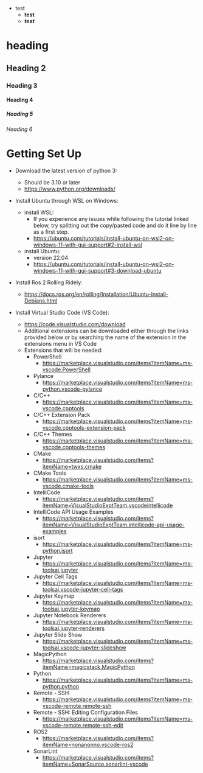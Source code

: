 * test
  * **test**
  * ***test***

# heading
## Heading 2
### Heading 3
#### Heading 4
##### Heading 5
###### Heading 6

Getting Set Up
===============

* Download the latest version of python 3:
  * Should be 3.10 or later
  * https://www.python.org/downloads/
  
* Install Ubuntu through WSL on Windows:
  * install WSL:
    * If you experience any issues while following the tutorial linked below, try splitting out the copy/pasted code and do it line by line as a first step.
    * https://ubuntu.com/tutorials/install-ubuntu-on-wsl2-on-windows-11-with-gui-support#2-install-wsl
  * install Ubuntu:
    * version 22.04
    * https://ubuntu.com/tutorials/install-ubuntu-on-wsl2-on-windows-11-with-gui-support#3-download-ubuntu

* Install Ros 2 Rolling Ridely:
  * https://docs.ros.org/en/rolling/Installation/Ubuntu-Install-Debians.html
    
* Install Virtual Studio Code (VS Code):
  * https://code.visualstudio.com/download
  * Additional extensions can be downloaded either through the links provided below or by searching the name of the extension in the extensions menu in VS Code
  * Extensions that will be needed:
    * PowerShell
      * https://marketplace.visualstudio.com/items?itemName=ms-vscode.PowerShell
    * Pylance
      * https://marketplace.visualstudio.com/items?itemName=ms-python.vscode-pylance
    * C/C++
      * https://marketplace.visualstudio.com/items?itemName=ms-vscode.cpptools
    * C/C++ Extension Pack
      * https://marketplace.visualstudio.com/items?itemName=ms-vscode.cpptools-extension-pack
    * C/C++ Themes
      * https://marketplace.visualstudio.com/items?itemName=ms-vscode.cpptools-themes
    * CMake
      * https://marketplace.visualstudio.com/items?itemName=twxs.cmake
    * CMake Tools
      * https://marketplace.visualstudio.com/items?itemName=ms-vscode.cmake-tools
    * IntelliCode
      * https://marketplace.visualstudio.com/items?itemName=VisualStudioExptTeam.vscodeintellicode
    * IntelliCode API Usage Examples
      * https://marketplace.visualstudio.com/items?itemName=VisualStudioExptTeam.intellicode-api-usage-examples
    * isort
      * https://marketplace.visualstudio.com/items?itemName=ms-python.isort
    * Jupyter
      * https://marketplace.visualstudio.com/items?itemName=ms-toolsai.jupyter
    * Jupyter Cell Tags
      * https://marketplace.visualstudio.com/items?itemName=ms-toolsai.vscode-jupyter-cell-tags
    * Jupyter Keymap
      * https://marketplace.visualstudio.com/items?itemName=ms-toolsai.jupyter-keymap
    * Jupyter Notebook Renderers
      * https://marketplace.visualstudio.com/items?itemName=ms-toolsai.jupyter-renderers
    * Jupyter Slide Show
      * https://marketplace.visualstudio.com/items?itemName=ms-toolsai.vscode-jupyter-slideshow
    * MagicPython
      * https://marketplace.visualstudio.com/items?itemName=magicstack.MagicPython
    * Python
      * https://marketplace.visualstudio.com/items?itemName=ms-python.python
    * Remote - SSH
      * https://marketplace.visualstudio.com/items?itemName=ms-vscode-remote.remote-ssh
    * Remote - SSH: Editing Configuration Files
      * https://marketplace.visualstudio.com/items?itemName=ms-vscode-remote.remote-ssh-edit
    * ROS2
      * https://marketplace.visualstudio.com/items?itemName=nonanonno.vscode-ros2
    * SonarLint
      * https://marketplace.visualstudio.com/items?itemName=SonarSource.sonarlint-vscode
      
